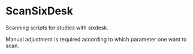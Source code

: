 # ScanSixDesk
Scanning scripts for studies with sixdesk.

Manual adjustment is required according to which parameter one want to scan.
